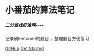 # **小番茄的算法笔记**



##### 二分查找好难啊----

记录刷leetcode的题目 ，整理题目方便复习



 [GitHub](https://github.com/qiujunlin) [Get Started](README.md)

